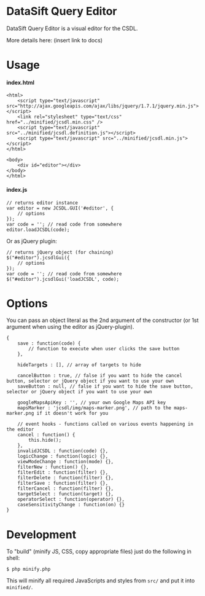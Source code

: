 DataSift Query Editor
======

DataSift Query Editor is a visual editor for the CSDL.

More details here: (insert link to docs)

Usage
======

#### index.html
    <html>
        <script type="text/javascript" src="http://ajax.googleapis.com/ajax/libs/jquery/1.7.1/jquery.min.js"></script>
	    <link rel="stylesheet" type="text/css" href="../minified/jcsdl.min.css" />
	    <script type="text/javascript" src="../minified/jcsdl.definition.js"></script>
	    <script type="text/javascript" src="../minified/jcsdl.min.js"></script>
	</html>

    <body>
        <div id="editor"></div>
    </body>
    </html>

#### index.js

	// returns editor instance
    var editor = new JCSDL.GUI('#editor', {
    	// options
    });
    var code = ''; // read code from somewhere
    editor.loadJCSDL(code);

Or as jQuery plugin:

	// returns jQuery object (for chaining)
    $("#editor").jcsdlGui({
    	// options
    });
    var code = ''; // read code from somewhere
    $("#editor").jcsdlGui('loadJCSDL', code);

Options
======

You can pass an object literal as the 2nd argument of the constructor (or 1st argument when using the editor as jQuery-plugin).

    {
    	save : function(code) {
    		// function to execute when user clicks the save button
    	},

    	hideTargets : [], // array of targets to hide
    	
    	cancelButton : true, // false if you want to hide the cancel button, selector or jQuery object if you want to use your own
    	saveButton : null, // false if you want to hide the save button, selector or jQuery object if you want to use your own
    	
    	googleMapsApiKey : '', // your own Google Maps API key
    	mapsMarker : 'jcsdl/img/maps-marker.png', // path to the maps-marker.png if it doesn't work for you

    	// event hooks - functions called on various events happening in the editor
    	cancel : function() {
    		this.hide();
    	},
    	invalidJCSDL : function(code) {},
    	logicChange : function(logic) {},
    	viewModeChange : function(mode) {},
    	filterNew : function() {},
    	filterEdit : function(filter) {},
    	filterDelete : function(filter) {},
    	filterSave : function(filter) {},
    	filterCancel : function(filter) {},
    	targetSelect : function(target) {},
    	operatorSelect : function(operator) {},
    	caseSensitivityChange : function(on) {}
    }


Development
======

To "build" (minify JS, CSS, copy appropriate files) just do the following in shell:

	$ php minify.php

This will minify all required JavaScripts and styles from `src/` and put it into `minified/`.